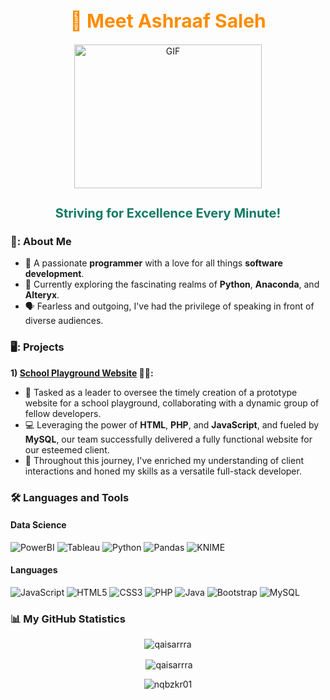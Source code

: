 <div align="center">
  <h1 style="color: #ff8c00; font-size: 30px; font-weight: bold;">👋 Meet Ashraaf Saleh</h1>
  <img src="https://media.giphy.com/media/Vbtc9VG51NtzT1Qnv1/giphy.gif" alt="GIF" width="300" height="230">
  <h2 style="color: #117a65; font-size: 20px;">Striving for Excellence Every Minute!</h2>
</div>

### 👨: About Me

- 🚀 A passionate **programmer** with a love for all things **software development**.
- 🌱 Currently exploring the fascinating realms of **Python**, **Anaconda**, and **Alteryx**.
- 🗣️ Fearless and outgoing, I've had the privilege of speaking in front of diverse audiences.

### 🖥️: Projects

**1) [School Playground Website](https://intellectplayschool.com/) 👨‍🏫:**

- 🏅 Tasked as a leader to oversee the timely creation of a prototype website for a school playground, collaborating with a dynamic group of fellow developers.
- 💻 Leveraging the power of **HTML**, **PHP**, and **JavaScript**, and fueled by **MySQL**, our team successfully delivered a fully functional website for our esteemed client.
- 🌠 Throughout this journey, I've enriched my understanding of client interactions and honed my skills as a versatile full-stack developer.

### 🛠️ Languages and Tools

#### Data Science
![PowerBI](https://img.shields.io/badge/PowerBI-F2C811?style=for-the-badge&logo=Power%20BI&logoColor=white)
![Tableau](https://img.shields.io/badge/Tableau-E97627?style=for-the-badge&logo=Tableau&logoColor=white)
![Python](https://img.shields.io/badge/python-3670A0?style=for-the-badge&logo=python&logoColor=ffdd54)
![Pandas](https://img.shields.io/badge/pandas-%23150458.svg?style=for-the-badge&logo=pandas&logoColor=white)
![KNIME](https://img.shields.io/badge/KNIME-%23150458.svg?style=for-the-badge&logo=knime-analytics-platform&logoColor=white)

#### Languages
![JavaScript](https://img.shields.io/badge/javascript-%23323330.svg?style=for-the-badge&logo=javascript&logoColor=%23F7DF1E)
![HTML5](https://img.shields.io/badge/html5-%23E34F26.svg?style=for-the-badge&logo=html5&logoColor=white)
![CSS3](https://img.shields.io/badge/css3-%231572B6.svg?style=for-the-badge&logo=css3&logoColor=white)
![PHP](https://img.shields.io/badge/php-%23777BB4.svg?style=for-the-badge&logo=php&logoColor=white)
![Java](https://img.shields.io/badge/java-%23ED8B00.svg?style=for-the-badge&logo=java&logoColor=white)
![Bootstrap](https://img.shields.io/badge/bootstrap-%23563D7C.svg?style=for-the-badge&logo=bootstrap&logoColor=white)
![MySQL](https://img.shields.io/badge/MySql-%23777BB4.svg?style=for-the-badge&logo=MySql&logoColor=white)

### 📊 My GitHub Statistics

<p align='center'><img align="center"src="https://github-readme-stats.vercel.app/api/top-langs?username=AshraafSaleh&show_icons=true&locale=en&layout=compact" alt="qaisarrra" /></p>

<p align='center'>&nbsp;<img align="center" src="https://github-readme-stats.vercel.app/api?username=AshraafSaleh&show_icons=true&locale=en" alt="qaisarrra" /></p>

<p align='center'><img align="center" src="https://github-readme-streak-stats.herokuapp.com/?user=AshraafSaleh&" alt="nqbzkr01" /></p>
